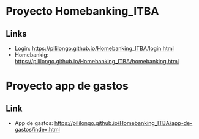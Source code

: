 # Proyecto Homebanking_ITBA

## Links
- Login: https://pililongo.github.io/Homebanking_ITBA/login.html
- Homebankig: https://pililongo.github.io/Homebanking_ITBA/homebanking.html

# Proyecto app de gastos

## Link
- App de gastos: https://pililongo.github.io/Homebanking_ITBA/app-de-gastos/index.html
